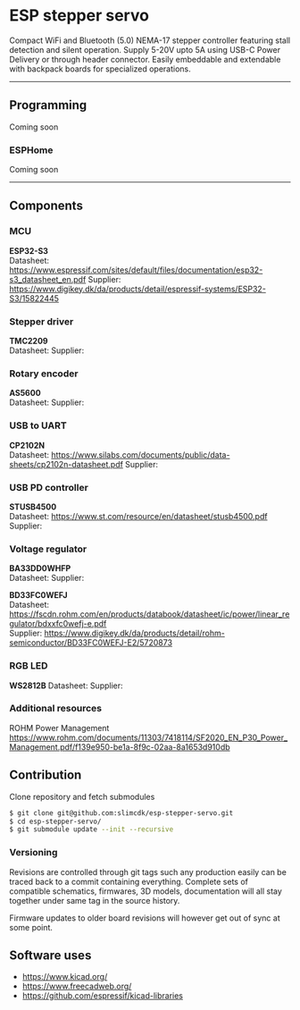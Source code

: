 # ESP stepper servo

Compact WiFi and Bluetooth (5.0) NEMA-17 stepper controller featuring stall detection and silent operation. Supply 5-20V upto 5A using USB-C Power Delivery or through header connector. Easily embeddable and extendable with backpack boards for specialized operations.



---
## Programming
Coming soon

### ESPHome
Coming soon


---
## Components

### MCU
**ESP32-S3** \
Datasheet: https://www.espressif.com/sites/default/files/documentation/esp32-s3_datasheet_en.pdf 
Supplier: https://www.digikey.dk/da/products/detail/espressif-systems/ESP32-S3/15822445


### Stepper driver
**TMC2209** \
Datasheet:
Supplier:


### Rotary encoder
**AS5600** \
Datasheet:
Supplier:



### USB to UART
**CP2102N** \
Datasheet: https://www.silabs.com/documents/public/data-sheets/cp2102n-datasheet.pdf
Supplier:

### USB PD controller
**STUSB4500** \
Datasheet: https://www.st.com/resource/en/datasheet/stusb4500.pdf
Supplier:


### Voltage regulator
**BA33DD0WHFP** \
Datasheet:
Supplier:



**BD33FC0WEFJ** \
Datasheet: https://fscdn.rohm.com/en/products/databook/datasheet/ic/power/linear_regulator/bdxxfc0wefj-e.pdf \
Supplier: https://www.digikey.dk/da/products/detail/rohm-semiconductor/BD33FC0WEFJ-E2/5720873


### RGB LED
**WS2812B**
Datasheet:
Supplier:


### Additional resources

ROHM Power Management https://www.rohm.com/documents/11303/7418114/SF2020_EN_P30_Power_Management.pdf/f139e950-be1a-8f9c-02aa-8a1653d910db


## Contribution


Clone repository and fetch submodules
```bash
$ git clone git@github.com:slimcdk/esp-stepper-servo.git
$ cd esp-stepper-servo/
$ git submodule update --init --recursive
```

### Versioning

Revisions are controlled through git tags such any production easily can be traced back to a commit containing everything. Complete sets of compatible schematics, firmwares, 3D models, documentation will all stay together under same tag in the source history.

Firmware updates to older board revisions will however get out of sync at some point.


## Software uses
* https://www.kicad.org/
* https://www.freecadweb.org/
* https://github.com/espressif/kicad-libraries
